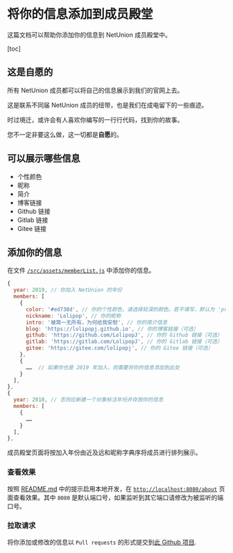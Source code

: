# 将你的信息添加到成员殿堂

这篇文档可以帮助你添加你的信息到 NetUnion 成员殿堂中。

[toc]

## 这是自愿的

所有 NetUnion 成员都可以将自己的信息展示到我们的官网上去。

这是联系不同届 NetUnion 成员的纽带，也是我们在成电留下的一些痕迹。

时过境迁，或许会有人喜欢你编写的一行行代码，找到你的故事。

您不一定非要这么做，这一切都是**自愿**的。

## 可以展示哪些信息

- 个性颜色
- 昵称
- 简介
- 博客链接
- Github 链接
- Gitlab 链接
- Gitee 链接

## 添加你的信息

在文件 [`/src/assets/memberList.js`](../src/assets/memberList.js) 中添加你的信息。

```js
{
  year: 2019, // 你加入 NetUnion 的年份
  members: [
    {
      color: '#ed738d', // 你的个性颜色，请选择较深的颜色。若不填写，默认为 'primary'
      nickname: 'Lolipop', // 你的昵称
      intro: '被窝一无所有，为何给我安慰', // 你的简介信息
      blog: 'https://lolipopj.github.io', // 你的博客链接（可选）
      github: 'https://github.com/LolipopJ', // 你的 Github 链接（可选）
      gitlab: 'https://gitlab.com/LolipopJ', // 你的 Gitlab 链接（可选）
      gitee: 'https://gitee.com/lolipopj', // 你的 Gitee 链接（可选）
    },
    {
      ……  // 如果你也是 2019 年加入，则需要将你的信息添加到此处
    }
  ],
},
{
  year: 2018, // 否则应新建一个对象标注年份并存放你的信息
  members: [
    {
      ……
    }
  ],
},
```

成员殿堂页面将按加入年份由近及远和昵称字典序将成员进行排列展示。

### 查看效果

按照 [README.md](../README.md) 中的提示启用本地开发，在 [`http://localhost:8080/about`](http://localhost:8080/about) 页面查看效果。其中 `8080` 是默认端口号，如果监听到其它端口请修改为被监听的端口号。

### 拉取请求

将你添加或修改的信息以 `Pull requests` 的形式提交到[此 Github 项目](https://github.com/uestclug/lug-official/pulls).
